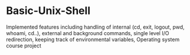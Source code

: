 Basic-Unix-Shell
================

Implemented features including handling of internal (cd, exit, logout, pwd, whoami, cd..), external and background commands, single level I/O redirection, keeping track of environmental variables, Operating system course project
